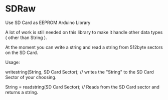 SDRaw
=====

Use SD Card as EEPROM Arduino Library

A lot of work is still needed on this library to make it handle other data types ( other than String ).

At the moment you can write a string and read a string from 512byte sectors on the SD Card.

Usage:

writestring(String, SD Card Sector); // writes the "String" to the SD Card Sector of your choosing.

String = readstring(SD Card Sector); // Reads from the SD Card sector and returns a string. 
